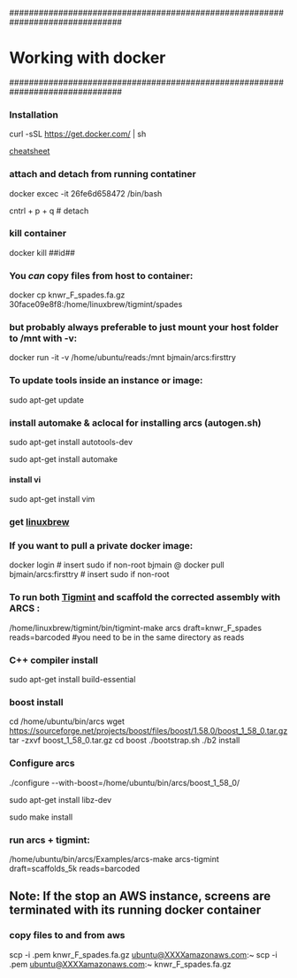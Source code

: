 ###############################################################################
# Working with docker
###############################################################################

### Installation
curl -sSL https://get.docker.com/ | sh


[cheatsheet](https://github.com/wsargent/docker-cheat-sheet)
  
### attach and detach from running contatiner
docker excec -it 26fe6d658472 /bin/bash

cntrl + p + q # detach

### kill container
docker kill ##id##

### You _can_ copy files from host to container:
docker cp knwr_F_spades.fa.gz 30face09e8f8:/home/linuxbrew/tigmint/spades
### but probably always preferable to just mount your host folder to /mnt with -v:
docker run -it -v /home/ubuntu/reads:/mnt bjmain/arcs:firsttry

### To update tools inside an instance or image:
sudo apt-get update
### install automake & aclocal for installing arcs (autogen.sh)
sudo apt-get install autotools-dev

sudo apt-get install automake

#### install vi
sudo apt-get install vim

### get [linuxbrew](http://linuxbrew.sh/)

### If you want to pull a private docker image:
docker login # insert sudo if non-root
bjmain
@
docker pull bjmain/arcs:firsttry  # insert sudo if non-root

### To run both [Tigmint](https://hub.docker.com/r/bcgsc/tigmint/) and scaffold the corrected assembly with ARCS : 
/home/linuxbrew/tigmint/bin/tigmint-make arcs draft=knwr_F_spades reads=barcoded  #you need to be in the same directory as reads


### C++ compiler install
sudo apt-get install build-essential
### boost install
cd /home/ubuntu/bin/arcs
        wget https://sourceforge.net/projects/boost/files/boost/1.58.0/boost_1_58_0.tar.gz
        tar -zxvf boost_1_58_0.tar.gz
        cd boost
        ./bootstrap.sh 
        ./b2 install
### Configure arcs        
./configure --with-boost=/home/ubuntu/bin/arcs/boost_1_58_0/

sudo apt-get install libz-dev

sudo make install

### run arcs + tigmint:
/home/ubuntu/bin/arcs/Examples/arcs-make arcs-tigmint draft=scaffolds_5k reads=barcoded

## Note: If the stop an AWS instance, screens are terminated with its running docker container

### copy files to and from aws
scp -i .pem knwr_F_spades.fa.gz ubuntu@XXXXamazonaws.com:~
scp -i .pem ubuntu@XXXXamazonaws.com:~ knwr_F_spades.fa.gz 
